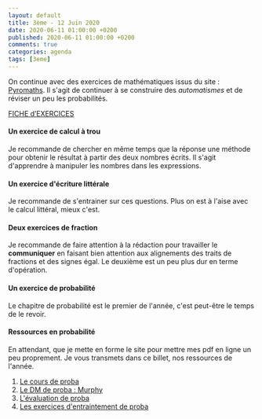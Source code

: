 ```yaml
---
layout: default
title: 3ème - 12 Juin 2020
date: 2020-06-11 01:00:00 +0200
published: 2020-06-11 01:00:00 +0200
comments: true
categories: agenda
tags: [3eme]
---
```


On continue avec des exercices de mathématiques issus du site : [Pyromaths](https://enligne.pyromaths.org/). Il s'agit de continuer à se construire des *automatismes* et de réviser un peu les probabilités.

[FICHE d’EXERCICES](/assets/doc/4eme/2020-06-12/exercices_06-12.pdf)


#### Un exercice de calcul à trou

Je recommande de chercher en même temps que la réponse une méthode pour obtenir le résultat à partir des deux nombres écrits. Il s'agit d'apprendre à manipuler les nombres dans les expressions.

#### Un exercice d'écriture littérale

Je recommande de s'entrainer sur ces questions. Plus on est à l'aise avec le calcul littéral, mieux c'est. 

#### Deux exercices de fraction

Je recommande de faire attention à la rédaction pour travailler le **communiquer** en faisant bien attention aux alignements des traits de fractions et des signes égal. Le deuxième est un peu plus dur en terme d'opération.

#### Un exercice de probabilité

Le chapitre de probabilité est le premier de l'année, c'est peut-être le temps de le revoir.

#### Ressources en probabilité

En attendant, que je mette en forme le site pour mettre mes pdf en ligne un peu proprement. Je vous transmets dans ce billet, nos ressources de l'année.

1. [Le cours de proba](/assets/doc/3eme/_pdf/3x1-proba.pdf)
2. [Le DM de proba : Murphy](/assets/doc/3eme/_pdf/3x1-proba-dm.pdf)
3. [L'évaluation de proba](/assets/doc/3eme/_pdf/3x1-proba-ie.pdf)
4. [Les exercices d'entraintement de proba](/assets/doc/3eme/_pdf/3x1-problemes.pdf)

